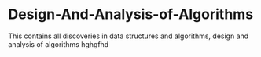 # Design-And-Analysis-of-Algorithms
This contains all discoveries in data structures and algorithms, design and analysis of algorithms
hghgfhd
